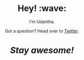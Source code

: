 <h1 align='center'> Hey! :wave:</h1>
<p align='center'>
I'm Udantha.
</p>
<p align='center'>Got a question? Head over to <a href="https://twitter.com/udantha">Twitter</a>.</p>

<h1 align='center'><i>Stay awesome!</i></h1>
<!--
**udantha/udantha** is a ✨ _special_ ✨ repository because its `README.md` (this file) appears on your GitHub profile.

Here are some ideas to get you started:

- 🔭 I’m currently working on ...
- 🌱 I’m currently learning ...
- 👯 I’m looking to collaborate on ...
- 🤔 I’m looking for help with ...
- 💬 Ask me about ...
- 📫 How to reach me: ...
- 😄 Pronouns: ...
- ⚡ Fun fact: ...
-->
